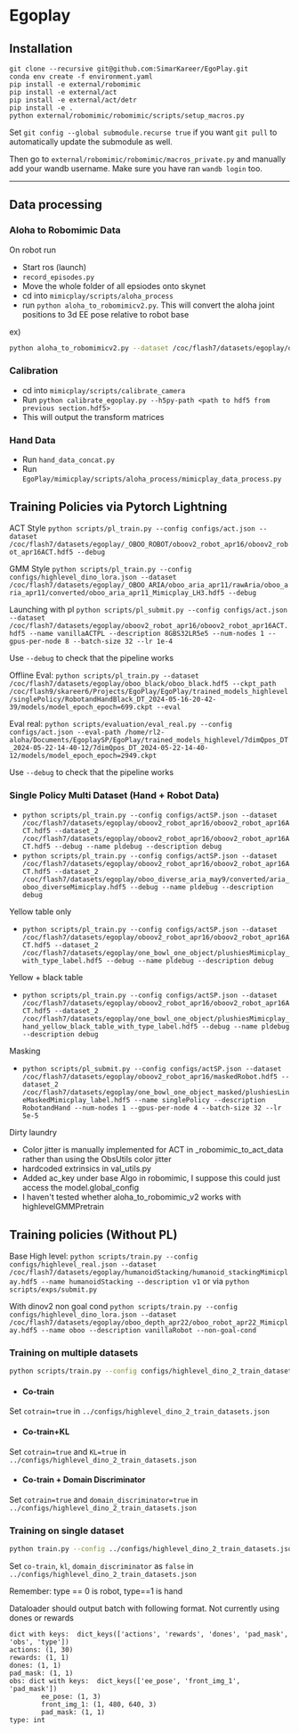 # Egoplay
## Installation

```
git clone --recursive git@github.com:SimarKareer/EgoPlay.git
conda env create -f environment.yaml
pip install -e external/robomimic
pip install -e external/act
pip install -e external/act/detr
pip install -e .
python external/robomimic/robomimic/scripts/setup_macros.py
```

Set `git config --global submodule.recurse true` if you want `git pull` to automatically update the submodule as well.

Then go to  `external/robomimic/robomimic/macros_private.py` and manually add your wandb username. Make sure you have ran `wandb login` too.

-------
## Data processing
### Aloha to Robomimic Data
On robot run
- Start ros (launch)
- `record_episodes.py`
- Move the whole folder of all epsiodes onto skynet
- cd into `mimicplay/scripts/aloha_process`
- run `python aloha_to_robomimicv2.py`.  This will convert the aloha joint positions to 3d EE pose relative to robot base

ex) 
```bash
python aloha_to_robomimicv2.py --dataset /coc/flash7/datasets/egoplay/oboov2_robot_apr16/rawAloha --arm right --out /coc/flash7/datasets/egoplay/oboov2_robot_apr16/oboov2_robot_apr16ACT.hdf5  --extrinsics humanoidApr16 --data-type robot
```


### Calibration
- cd into `mimicplay/scripts/calibrate_camera`
- Run `python calibrate_egoplay.py --h5py-path <path to hdf5 from previous section.hdf5>`
- This will output the transform matrices


### Hand Data
- Run `hand_data_concat.py`
- Run `EgoPlay/mimicplay/scripts/aloha_process/mimicplay_data_process.py`



## Training Policies via Pytorch Lightning
ACT Style
`python scripts/pl_train.py --config configs/act.json --dataset /coc/flash7/datasets/egoplay/_OBOO_ROBOT/oboov2_robot_apr16/oboov2_robot_apr16ACT.hdf5 --debug`

GMM Style
`python scripts/pl_train.py --config configs/highlevel_dino_lora.json --dataset /coc/flash7/datasets/egoplay/_OBOO_ARIA/oboo_aria_apr11/rawAria/oboo_aria_apr11/converted/oboo_aria_apr11_Mimicplay_LH3.hdf5 --debug`

Launching with pl
`python scripts/pl_submit.py --config configs/act.json --dataset /coc/flash7/datasets/egoplay/oboov2_robot_apr16/oboov2_robot_apr16ACT.hdf5 --name vanillaACTPL --description 8GBS32LR5e5 --num-nodes 1 --gpus-per-node 8 --batch-size 32 --lr 1e-4`

Use `--debug` to check that the pipeline works


Offline Eval:
`python scripts/pl_train.py --dataset /coc/flash7/datasets/egoplay/oboo_black/oboo_black.hdf5 --ckpt_path /coc/flash9/skareer6/Projects/EgoPlay/EgoPlay/trained_models_highlevel/singlePolicy/RobotandHandBlack_DT_2024-05-16-20-42-39/models/model_epoch_epoch=699.ckpt --eval`

Eval real:
`python scripts/evaluation/eval_real.py --config configs/act.json --eval-path /home/rl2-aloha/Documents/EgoplaySP/EgoPlay/trained_models_highlevel/7dimQpos_DT_2024-05-22-14-40-12/7dimQpos_DT_2024-05-22-14-40-12/models/model_epoch_epoch=2949.ckpt`

Use `--debug` to check that the pipeline works


### Single Policy Multi Dataset (Hand + Robot Data)
- `python scripts/pl_train.py --config configs/actSP.json --dataset /coc/flash7/datasets/egoplay/oboov2_robot_apr16/oboov2_robot_apr16ACT.hdf5 --dataset_2 /coc/flash7/datasets/egoplay/oboov2_robot_apr16/oboov2_robot_apr16ACT.hdf5 --debug --name pldebug --description debug`
- `python scripts/pl_train.py --config configs/actSP.json --dataset /coc/flash7/datasets/egoplay/oboov2_robot_apr16/oboov2_robot_apr16ACT.hdf5 --dataset_2 /coc/flash7/datasets/egoplay/oboo_diverse_aria_may9/converted/aria_oboo_diverseMimicplay.hdf5 --debug --name pldebug --description debug`

Yellow table only
- `python scripts/pl_train.py --config configs/actSP.json --dataset /coc/flash7/datasets/egoplay/oboov2_robot_apr16/oboov2_robot_apr16ACT.hdf5 --dataset_2 /coc/flash7/datasets/egoplay/one_bowl_one_object/plushiesMimicplay_with_type_label.hdf5 --debug --name pldebug --description debug`

Yellow + black table
- `python scripts/pl_train.py --config configs/actSP.json --dataset /coc/flash7/datasets/egoplay/oboov2_robot_apr16/oboov2_robot_apr16ACT.hdf5 --dataset_2 /coc/flash7/datasets/egoplay/one_bowl_one_object/plushiesMimicplay_hand_yellow_black_table_with_type_label.hdf5 --debug --name pldebug --description debug`

Masking
- `python scripts/pl_submit.py --config configs/actSP.json --dataset /coc/flash7/datasets/egoplay/oboov2_robot_apr16/maskedRobot.hdf5 --dataset_2 /coc/flash7/datasets/egoplay/one_bowl_one_object_masked/plushiesLineMaskedMimicplay_label.hdf5 --name singlePolicy --description RobotandHand --num-nodes 1 --gpus-per-node 4 --batch-size 32 --lr 5e-5`



Dirty laundry
- Color jitter is manually implemented for ACT in _robomimic_to_act_data rather than using the ObsUtils color jitter
- hardcoded extrinsics in val_utils.py
- Added ac_key under base Algo in robomimic, I suppose this could just access the model.global_config
- I haven't tested whether aloha_to_robomimic_v2 works with highlevelGMMPretrain

## Training policies (Without PL)
Base High level:
`python scripts/train.py --config configs/highlevel_real.json --dataset /coc/flash7/datasets/egoplay/humanoidStacking/humanoid_stackingMimicplay.hdf5 --name humanoidStacking --description v1`
or via `python scripts/exps/submit.py`

With dinov2 non goal cond
`python scripts/train.py --config configs/highlevel_dino_lora.json --dataset /coc/flash7/datasets/egoplay/oboo_depth_apr22/oboo_robot_apr22_Mimicplay.hdf5 --name oboo --description vanillaRobot --non-goal-cond`

### Training on multiple datasets
```bash
python scripts/train.py --config configs/highlevel_dino_2_train_datasets.json --dataset /coc/flash7/datasets/egoplay/one_bowl_one_object/plushiesMimicplay_hand_yellow_black_table_with_type_label.hdf5 --dataset_2 /coc/flash7/datasets/egoplay/oboov2_robot_apr16/oboov2_robot_apr16ACT.hdf5 --name debug --description debug --non-goal-cond --debug
```

- #### Co-train
Set `cotrain=true` in `../configs/highlevel_dino_2_train_datasets.json`

- #### Co-train+KL 
Set `cotrain=true` and `KL=true` in `../configs/highlevel_dino_2_train_datasets.json`

- #### Co-train + Domain Discriminator
Set `cotrain=true` and `domain_discriminator=true` in  `../configs/highlevel_dino_2_train_datasets.json`

### Training on single dataset
```bash
python train.py --config ../configs/highlevel_dino_2_train_datasets.json --dataset <path-to-dataset> --name <exp-name> --description no_goal --non-goal-cond
```

Set `co-train`, `kl`, `domain_discriminator` as `false` in  `../configs/highlevel_dino_2_train_datasets.json`


Remember: type == 0 is robot, type==1 is hand

Dataloader should output batch with following format.  Not currently using dones or rewards
```
dict with keys:  dict_keys(['actions', 'rewards', 'dones', 'pad_mask', 'obs', 'type'])
actions: (1, 30)
rewards: (1, 1)
dones: (1, 1)
pad_mask: (1, 1)
obs: dict with keys:  dict_keys(['ee_pose', 'front_img_1', 'pad_mask'])
        ee_pose: (1, 3)
        front_img_1: (1, 480, 640, 3)
        pad_mask: (1, 1)
type: int
```